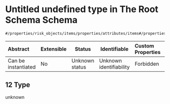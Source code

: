 # Untitled undefined type in The Root Schema Schema

```txt
#/properties/risk_objects/items/properties/attributes/items#/properties/risk_objects/items/properties/attributes/items/examples/12
```




| Abstract            | Extensible | Status         | Identifiable            | Custom Properties | Additional Properties | Access Restrictions | Defined In                                                                  |
| :------------------ | ---------- | -------------- | ----------------------- | :---------------- | --------------------- | ------------------- | --------------------------------------------------------------------------- |
| Can be instantiated | No         | Unknown status | Unknown identifiability | Forbidden         | Allowed               | none                | [quotes.schema.json\*](../../out/quotes.schema.json "open original schema") |

## 12 Type

unknown
